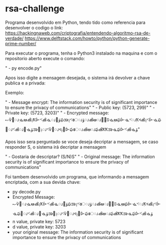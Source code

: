 # rsa-challenge

Programa desenvolvido em Python, tendo tido como referencia para desenvolver o codigo o link: https://hackingnaweb.com/criptografia/entendendo-algoritmo-rsa-de-verdade/
https://www.delftstack.com/howto/python/python-generate-prime-number/


Para executar o programa, tenha o Python3 instalado na maquina e com o repositorio aberto execute o comando:

" - py encode.py"

Apos isso digite a mensagem desejada, o sistema irá devolver a chave publica e a privada:

Exemplo:

" - Message encrypt: The information security is of significant importance to ensure the privacy of communications"
" - Public key: (5723, 299)"
" - Private key: (5723, 3203)"
" - Encrypted message: ޞѷ࡮ၪٖᓍఆൿݙҞᐕৼٖൿᓍၪۆ࡮ఫအݙٖৼേၪٖۆၪൿఆၪۆٖჽᓍٖఆٖఫᐕᓍৼၪٖҞখൿݙৼᐕᓍఫ࡮ၪৼൿၪ࡮ᓍۆအݙ࡮ၪৼѷ࡮ၪখݙٖ૕ᐕఫേၪൿఆၪఫൿҞҞအᓍٖఫᐕৼٖൿᓍۆ"

Apos isso sera perguntado se voce deseja decriptar a mensagem, se caso responder S, o sistema irá decriptar a mensagem

" - Gostaria de descriptar? (S/N)S"
" - Original message: The information security is of significant importance to ensure the privacy of communications"


Foi tambem desenvolvido um programa, que informando a mensagem encriptada, com a sua devida chave:

 - py decode.py 
 - Encrypted Message: ޞѷ࡮ၪٖᓍఆൿݙҞᐕৼٖൿᓍၪۆ࡮ఫအݙٖৼേၪٖۆၪൿఆၪۆٖჽᓍٖఆٖఫᐕᓍৼၪٖҞখൿݙৼᐕᓍఫ࡮ၪৼൿၪ࡮ᓍۆအݙ࡮ၪৼѷ࡮ၪখݙٖ૕ᐕఫേၪൿఆၪఫൿҞҞအᓍٖఫᐕৼٖൿᓍۆ
 - n value, private key: 5723
 - d value, private key: 3203
 - your original message: The information security is of significant importance to ensure the privacy of communications